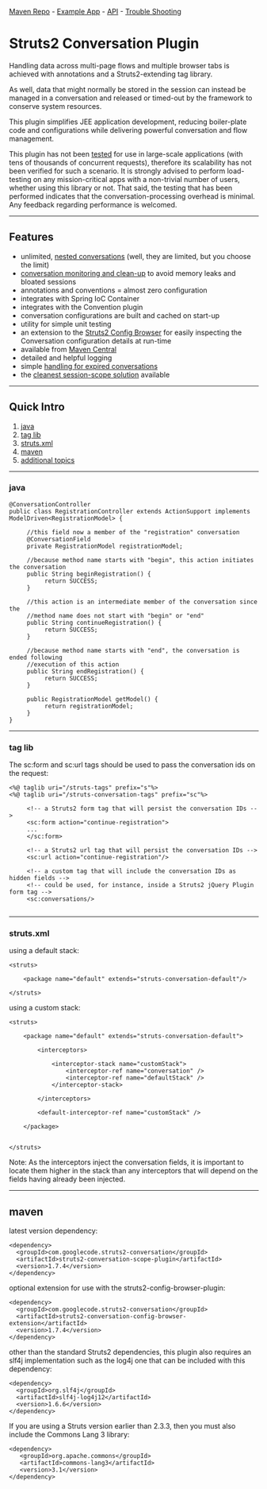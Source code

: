 [Maven Repo](https://oss.sonatype.org/index.html#nexus-search;gav~com.googlecode.struts2-conversation~~~~)  - [Example App](http://code.google.com/p/struts2-conversation/wiki/EclipseAndMavenGuide) -  [API](http://struts2-conversation.googlecode.com/svn/javadoc/struts2-conversation-scope-plugin-1.7.0-javadoc/index.html) - [Trouble Shooting](http://code.google.com/p/struts2-conversation/wiki/TroubleShooting)

# Struts2 Conversation Plugin #

Handling data across multi-page flows and multiple browser tabs is achieved
with annotations and a Struts2-extending tag library.

As well, data that might normally be stored in the session can instead be managed in a conversation and released or timed-out by the framework to conserve system resources.

This plugin simplifies JEE application development, reducing boiler-plate code and configurations while delivering powerful conversation and flow management.

This plugin has not been [tested](http://code.google.com/p/struts2-conversation/wiki/Performance?ts=1336013558&updated=Performance) for use in large-scale applications (with tens of thousands of concurrent requests), therefore its scalability has not been verified for such a scenario.  It is strongly advised to perform load-testing on any mission-critical apps with a non-trivial number of users, whether using this library or not.  That said, the testing that has been performed indicates that the conversation-processing overhead is minimal.  Any feedback regarding performance is welcomed.


---

## Features ##
  * unlimited, [nested conversations](http://code.google.com/p/struts2-conversation/wiki/NestingConversations) (well, they are limited, but you choose the limit)
  * [conversation monitoring and clean-up](http://code.google.com/p/struts2-conversation/wiki/UsageGuide#Memory_Management) to avoid memory leaks and bloated sessions
  * annotations and conventions = almost zero configuration
  * integrates with Spring IoC Container
  * integrates with the Convention plugin
  * conversation configurations are built and cached on start-up
  * utility for simple unit testing
  * an extension to the [Struts2 Config Browser](http://mvnrepository.com/artifact/org.apache.struts/struts2-config-browser-plugin/) for easily inspecting the Conversation configuration details at run-time
  * available from [Maven Central](http://repo1.maven.org/maven2/com/googlecode/struts2-conversation/struts2-conversation-scope-plugin/)
  * detailed and helpful logging
  * simple [handling for expired conversations](http://code.google.com/p/struts2-conversation/wiki/UsageGuide#Error_Mapping)
  * the [cleanest session-scope solution](http://code.google.com/p/struts2-conversation/wiki/SessionScope) available


---

## Quick Intro ##
  1. [java](#java.md)
  1. [tag lib](#tag_lib.md)
  1. [struts.xml](#struts.xml.md)
  1. [maven](#maven.md)
  1. [additional topics](http://code.google.com/p/struts2-conversation/wiki/UsageGuide)

---

### java ###
```
@ConversationController
public class RegistrationController extends ActionSupport implements ModelDriven<RegistrationModel> {

     //this field now a member of the "registration" conversation
     @ConversationField
     private RegistrationModel registrationModel; 

     //because method name starts with "begin", this action initiates the conversation
     public String beginRegistration() {
          return SUCCESS;
     }

     //this action is an intermediate member of the conversation since the
     //method name does not start with "begin" or "end"
     public String continueRegistration() {
          return SUCCESS;
     }

     //because method name starts with "end", the conversation is ended following
     //execution of this action
     public String endRegistration() {
          return SUCCESS;
     }

     public RegistrationModel getModel() {
          return registrationModel;
     }
}
```

---

### tag lib ###
The sc:form and sc:url tags should be used to pass the conversation ids on the request:
```
<%@ taglib uri="/struts-tags" prefix="s"%> 
<%@ taglib uri="/struts-conversation-tags" prefix="sc"%>    
 
     <!-- a Struts2 form tag that will persist the conversation IDs -->  
     <sc:form action="continue-registration">
	 ...
     </sc:form>

     <!-- a Struts2 url tag that will persist the conversation IDs --> 
     <sc:url action="continue-registration"/>

     <!-- a custom tag that will include the conversation IDs as hidden fields -->
     <!-- could be used, for instance, inside a Struts2 jQuery Plugin form tag -->
     <sc:conversations/>
  
```

---

### struts.xml ###
using a default stack:
```
<struts>
	
	<package name="default" extends="struts-conversation-default"/>

</struts>
```
using a custom stack:
```
<struts>
	
	<package name="default" extends="struts-conversation-default">
	
		<interceptors>

			<interceptor-stack name="customStack">
				<interceptor-ref name="conversation" />
				<interceptor-ref name="defaultStack" />
			</interceptor-stack>

		</interceptors>

		<default-interceptor-ref name="customStack" />
		
	</package>

        
</struts>
```
Note:  As the interceptors inject the conversation fields, it is important to locate
them higher in the stack than any interceptors that will depend on the fields having already been injected.

---


## maven ##
latest version dependency:

```
<dependency>
  <groupId>com.googlecode.struts2-conversation</groupId>
  <artifactId>struts2-conversation-scope-plugin</artifactId>
  <version>1.7.4</version>
</dependency>
```

optional extension for use with the struts2-config-browser-plugin:
```
<dependency>
  <groupId>com.googlecode.struts2-conversation</groupId>
  <artifactId>struts2-conversation-config-browser-extension</artifactId>
  <version>1.7.4</version>
</dependency>
```


other than the standard Struts2 dependencies, this plugin also requires an slf4j implementation such as the log4j one that can be included with this dependency:

```
<dependency>
  <groupId>org.slf4j</groupId>
  <artifactId>slf4j-log4j12</artifactId>
  <version>1.6.6</version>
</dependency>
```

If you are using a Struts version earlier than 2.3.3, then you must also include the Commons Lang 3 library:

```
<dependency>
   <groupId>org.apache.commons</groupId>
   <artifactId>commons-lang3</artifactId>
   <version>3.1</version>
</dependency>
```